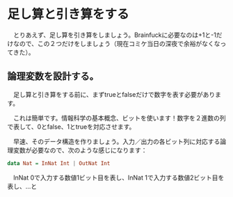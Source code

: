 # 足し算と引き算をする

　とりあえず、足し算を引き算をしましょう。Brainfuckに必要なのは+1と-1だけなので、この２つだけをしましょう（現在コミケ当日の深夜で余裕がなくなってきた）。

## 論理変数を設計する。

　足し算と引き算をする前に、まずtrueとfalseだけで数字を表す必要があります。

　これは簡単です。情報科学の基本概念、ビットを使います！数字を２進数の列で表して、0とfalse、1とtrueを対応させます。

　早速、そのデータ構造を作りましょう。入力／出力の各ビット列に対応する論理変数が必要なので、次のような感じになります：

```hs
data Nat = InNat Int | OutNat Int
```

　InNat 0で入力する数値1ビット目を表し、InNat 1で入力する数値2ビット目を表し、…と